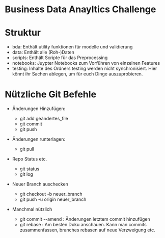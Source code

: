 # Business Data Anayltics Challenge

# Struktur

- bda: Enthält utility funktionen für modelle und validierung
- data: Enthält alle (Roh-)Daten
- scripts: Enthält Scripte für das Preprocessing
- notebooks: Juypter Notebooks zum Vorführen von einzelnen Features
- testing: Inhalte des Ordners testing werden nicht synchronisiert. Hier könnt ihr Sachen ablegen, um für euch Dinge auszuprobieren.


# Nützliche Git Befehle

- Änderungen Hinzufügen:
	- git add geändertes_file
	- git commit 
	- git push 

- Änderungen runterlagen:
	- git pull

- Repo Status etc.
	- git status
	- git log 

- Neuer Branch auschecken
	- git checkout -b neuer_branch
	- git push -u origin neuer_branch 

- Manchmal nützlich
	- git commit --amend : Änderungen letztem commit hinzufügen
	- git rebase : Am besten Doku anschauen. Kann man commits zusammenfassen, branches rebasen auf neue Verzweigung etc. 
